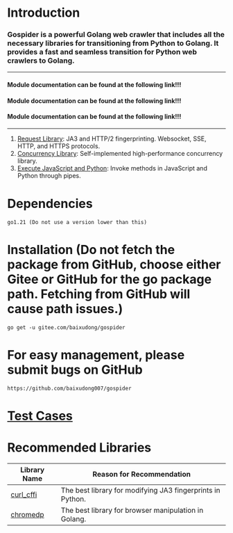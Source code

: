 # Introduction
### Gospider is a powerful Golang web crawler that includes all the necessary libraries for transitioning from Python to Golang. It provides a fast and seamless transition for Python web crawlers to Golang.
---
#### Module documentation can be found at the following link!!!
#### Module documentation can be found at the following link!!!
#### Module documentation can be found at the following link!!!
---
1. [Request Library](../../tree/master/requests): JA3 and HTTP/2 fingerprinting. Websocket, SSE, HTTP, and HTTPS protocols.
2. [Concurrency Library](../../tree/master/thread): Self-implemented high-performance concurrency library.
3. [Execute JavaScript and Python](../../tree/master/cmd): Invoke methods in JavaScript and Python through pipes.
# Dependencies
```
go1.21 (Do not use a version lower than this)
```
# Installation (Do not fetch the package from GitHub, choose either Gitee or GitHub for the go package path. Fetching from GitHub will cause path issues.)
```
go get -u gitee.com/baixudong/gospider
```
# For easy management, please submit bugs on GitHub
```
https://github.com/baixudong007/gospider
```
# [Test Cases](../../tree/master/test)

# Recommended Libraries
|Library Name|Reason for Recommendation|
-|-
[curl_cffi](https://github.com/yifeikong/curl_cffi)|The best library for modifying JA3 fingerprints in Python.
[chromedp](https://github.com/chromedp/chromedp)|The best library for browser manipulation in Golang.